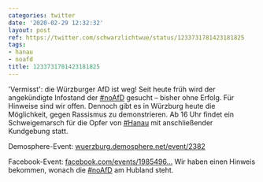 ```yaml
---
categories: twitter
date: '2020-02-29 12:32:32'
layout: post
ref: https://twitter.com/schwarzlichtwue/status/1233731781423181825
tags:
- hanau
- noafd
title: 1233731781423181825
---
```

'Vermisst': die Würzburger AfD ist weg! Seit heute früh wird der angekündigte Infostand der [#noAfD](/t/noafd) gesucht – bisher ohne Erfolg. Für Hinweise sind wir offen.
Dennoch gibt es in Würzburg heute die Möglichkeit, gegen Rassismus zu demonstrieren. Ab 16 Uhr findet ein Schweigemarsch für die Opfer von [#Hanau](/t/hanau) mit anschließender Kundgebung statt.



Demosphere-Event: [wuerzburg.demosphere.net/event/2382](https://wuerzburg.demosphere.net/event/2382)



Facebook-Event: [facebook.com/events/1985496…](https://facebook.com/events/198549637927151)
Wir haben einen Hinweis bekommen, wonach die [#noAfD](/t/noafd) am Hubland steht.
